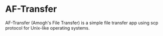 # AF-Transfer
AF-Transfer (Amogh's File Transfer) is a simple file transfer app using scp protocol for Unix-like operating systems.
